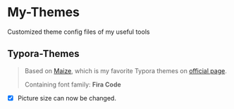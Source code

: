 # My-Themes

Customized theme config files of my useful tools

## Typora-Themes

> Based on [Maize](https://github.com/BEATREE/typora-maize-theme), which is my favorite Typora themes on [official page](https://theme.typora.io/).
>
> Containing font family: **Fira Code**

- [x] Picture size can now be changed.
